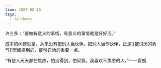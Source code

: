 ```yaml
---
time: 2024-02-10
tags:
  - tv-shows
---
```

许三多：“要做有意义的事情，有意义的事情就是好好活。”

成才的问题就是，从来没有把别人当伙伴。把别人当作伙伴，正是[[被讨厌的勇气]]里面提到的，能够自洽的重要一点。

“有些人天天都在焦虑，怕没得到，怕寂寞。我喜欢不焦虑的人。”——袁朗